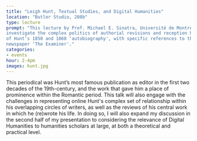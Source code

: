 ```yaml
---
title: "Leigh Hunt, Textual Studies, and Digital Humanities"
location: "Butler Studio, 208b"
type: lecture
prompt: "This lecture by Prof. Michael E. Sinatra, Université de Montréal, will
investigate the complex politics of authorial revisions and reception history
of Hunt’s 1850 and 1860 ‘autobiography', with specific references to the
newspaper ‘The Examiner'."
categories:
- events
hour: 2-4pm
images: hunt.jpg
---
```


This periodical was Hunt’s most famous publication as editor in the first two
decades of the 19th-century, and the work that gave him a place of prominence
within the Romantic period. This talk will also engage with the challenges in
representing online Hunt's complex set of relationship within his overlapping
circles of writers, as well as the reviews of his central work in which he
(re)wrote his life. In doing so, I will also expand my discussion in the
second half of my presentation to considering the relevance of Digital
Humanities to humanities scholars at large, at both a theoretical and
practical level.
